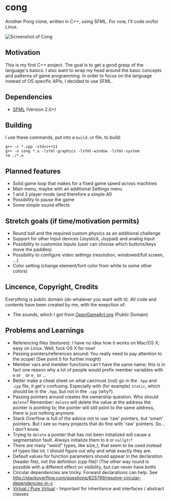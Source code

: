 cong
====
Another Pong clone, written in C++, using SFML. For now, I'll code on/for Linux.

![Screenshot of Cong](http://i.imgur.com/QSUj3cD.png)

Motivation
----------
This is my first C++ project. The goal is to get a good grasp of the language's basics.
I also want to wrap my head around the basic concepts and patterns of game programming.
In order to focus on the language instead of OS specific APIs, I decided to use SFML.

Dependencies
------------
- [SFML](http://www.sfml-dev.org/) (Version 2.0+)

Building
--------
I use these commands, put into a `build.sh` file, to build:
```
g++ -c *.cpp -std=c++11
g++ -o cong *.o -lsfml-graphics -lsfml-window -lsfml-system
rm ./*.o
```

Planned features
----------------
- Solid game loop that makes for a fixed game speed across machines
- Main menu, maybe with an additional Settings menu
- 1 and 2 player mode (and therefore a simple AI)
- Possibility to pause the game
- Some simple sound effects

Stretch goals (if time/motivation permits)
------------------------------------------
- Round ball and the required custom physics as an additional challenge
- Support for other Input devices (Joystick, Joypad) and analog input
- Possibility to customize inputs (user can choose which buttons/keys move the paddles)
- Possibility to configure video settings (resolution, windowed/full screen, ...)
- Color setting (change element/font color from white to some other colors)

Lincence, Copyright, Credits
----------------------------
Everything is public domain (do whatever you want with it).
All code and contents have been created by me, with the exepction of:
- The sounds, which I got from [OpenGameArt.org](http://opengameart.org/content/3-ping-pong-sounds-8-bit-style) (Public Domain)


Problems and Learnings
----------------------
- Referencing files (textures): I have no idea how it works on Mac/OS X; easy on Linux. Well, fuck OS X for now!
- Passing pointers/references around: You really need to pay attention to the scope! (See point 5 for further insight)
- Member vars and member functions can't have the same name; this is in fact one reason why a lot of people would prefix member variables with `m` or `_` or `m_` or ...
- Better make a cheat sheet on what can/must (not) go in the `.hpp` and .`cpp` file, it get's confusing. Especially with (for example) `static`, which should be in the `.hpp`, but not in the `.cpp` (why?).
- Passing pointers around creates the ownership question. Who should `delete`? Remember: `delete` will delete the value at the address the pointer is pointing to; the pointer will still point to the same address, there is just nothing anymore.
- Stack Overflow is full of the advice not to use 'raw' pointers, but 'smart' pointers. But I see so many projects that do fine with 'raw' pointers. So... I don't know.
- Trying to `delete` a pointer that has not been initialized will cause a segmentation fault. Always initialize them to `0` or `nullptr`!
- There are many "weird" types, like size_t, that seem to be used instead of types like int. I should figure out why and what exactly they are.
- Default values for function parameters should appear in the declaration (header file), *not* the definition (cpp file)! (The other way round is possible with a different effect on visibility, but can never have both)
- Circular dependencies are tricky. Forward declarations can help. See http://stackoverflow.com/questions/625799/resolve-circular-dependencies-in-c
- [Virtual / Pure Virtual](http://stackoverflow.com/questions/1306778/c-virtual-pure-virtual-explained) - Important for inheritance and interfaces / abstract classes
